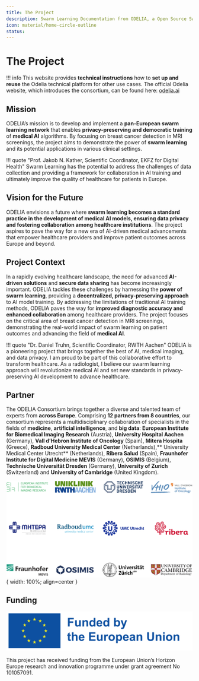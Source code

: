 ```yaml
---
title: The Project
description: Swarm Learning Documentation from ODELIA, a Open Source Swarm Learning to Empower Medical AI
icon: material/home-circle-outline
status: 
---
```


# The Project

!!! info
    This website provides **technical instructions** how to **set up and reuse** the Odelia technical platform for other use cases. The official Odelia website, which introduces the consortium, can be found here: [odelia.ai](https://odelia.ai/)

## Mission

ODELIA’s mission is to develop and implement a **pan-European swarm learning network** that enables **privacy-preserving and democratic training** of **medical AI** algorithms. By focusing on breast cancer detection in MRI screenings, the project aims to demonstrate the power of **swarm learning** and its potential applications in various clinical settings.

!!! quote "Prof. Jakob N. Kather, Scientific Coordinator, EKFZ for Digital Health"
    Swarm Learning has the potential to address the challenges of data collection and providing a framework for collaboration in AI training and ultimately improve the quality of healthcare for patients in Europe.

## Vision for the Future

ODELIA envisions a future where **swarm learning becomes a standard practice in the development of medical AI models, ensuring data privacy and fostering collaboration among healthcare institutions**. The project aspires to pave the way for a new era of AI-driven medical advancements that empower healthcare providers and improve patient outcomes across Europe and beyond.

## Project Context

In a rapidly evolving healthcare landscape, the need for advanced **AI-driven solutions** and **secure data sharing** has become increasingly important. ODELIA tackles these challenges by harnessing the **power of swarm learning**, providing a **decentralized, privacy-preserving approach** to AI model training. By addressing the limitations of traditional AI training methods, ODELIA paves the way for **improved diagnostic accuracy and enhanced collaboration** among healthcare providers. The project focuses on the critical area of breast cancer detection in MRI screenings, demonstrating the real-world impact of swarm learning on patient outcomes and advancing the field of **medical AI**.

!!! quote "Dr. Daniel Truhn, Scientific Coordinator, RWTH Aachen"
	ODELIA is a pioneering project that brings together the best of AI, medical imaging, and data privacy. I am proud to be part of this collaborative effort to transform healthcare. As a radiologist, I believe our swarm learning approach will revolutionize medical AI and set new standards in privacy-preserving AI development to advance healthcare.

## Partner

The ODELIA Consortium brings together a diverse and talented team of experts from **across Europe**. Comprising **12 partners from 8 countries**, our consortium represents a multidisciplinary collaboration of specialists in the fields of **medicine**, **artificial intelligence**, and **big data**: **European Institute for Biomedical Imaging Research** (Austria), **University Hospital Aachen** (Germany), **Vall d’Hebron Institute of Oncology** (Spain), **Mitera Hospita** (Greece), **Radboud University Medical Center** (Netherlands),** University Medical Center Utrecht** (Netherlands), **Ribera Salud** (Spain), **Fraunhofer Institute for Digital Medicine MEVIS** (Germany), **OSIMIS** (Belgium), **Technische Universität Dresden** (Germany), **University of Zurich** (Switzerland) and **University of Cambridge** (United Kingdom).

![ODELIA Partners](assets/images/partners.png){ width: 100%; align=center }

## Funding

![Funded by the Erupean Union](assets/images/eu_funding.png)

This project has received funding from the European Union’s Horizon Europe research and innovation programme under grant agreement No 101057091.

<div class="powr-hit-counter" id="e2eaead8_1697388210"></div><script src="https://www.powr.io/powr.js?platform=html"></script>


